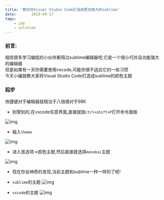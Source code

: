 ```yaml
---
title: '教你将Visual Studio Code打造成更加强大的sublime'
date:       2019-09-17
tags:
	- ide
	- solution
---
```



### 前言:
相信很多学习编程的小伙伴都用过sublime编辑器吧,它是一个很小巧并且功能强大的编辑器  
但是如果有一天你需要使用vscode,可能你很不适应它的一些习惯   
今天小编就教大家将Visual Studio Code打造成sublime的颜色主题  

### 起步
快捷键对于编辑器就相当于八倍镜对于98K  

- 别管别的,在vscode任意界面,直接就按`ctrl+shift+P`打开命令面板

![img](/img/posts/ide/vscode_ctrl_shift_p.png)

- 输入`theme`

![img](/img/posts/ide/vscode_choice_theme.png)

- 进入首选项->颜色主题,然后直接就选择`monokai`主题

![img](/img/posts/ide/vscode_choice_theme2.png)

- 现在你会神奇的发现,当前主题和sublime一样一样的了呢!

- `sublime`的主题
![img](/img/posts/ide/sublime_theme.png)
- `vscode`的主题
![img](/img/posts/ide/vscode_theme.png)
